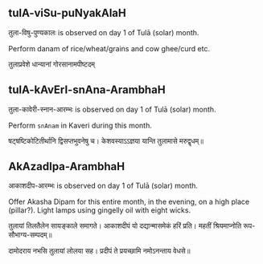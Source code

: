 ## tulA-viSu-puNyakAlaH

तुला-विषु-पुण्यकालः is observed on day 1 of Tulā (solar) month.

Perform danam of rice/wheat/grains and cow ghee/curd etc.

तुलाप्रवेशे धान्यानां गोरसानामपीष्टदम्

## tulA-kAvErI-snAna-ArambhaH

तुला-कावेरी-स्नान-आरम्भः is observed on day 1 of Tulā (solar) month.

Perform `snAnam` in Kaveri during this month.

षट्षष्टिकोटितीर्थानि द्विसप्तभुवनेषु च।
 केशवस्याऽऽज्ञया यान्ति तुलामासे मरुद्वृधम्॥

## AkAzadIpa-ArambhaH

आकाशदीप-आरम्भः is observed on day 1 of Tulā (solar) month.

Offer Akasha Dipam for this entire month, in the evening, on a high place (pillar?). Light lamps using gingelly oil with eight wicks.

तुलायां  तिलतैलेन  सायङ्काले  समागते।
आकाशदीपं  यो  दद्यान्मासमेकं  हरिं  प्रति।
महतीं  श्रियमाप्नोति  रूप-सौभाग्य-सम्पदम्॥

दामोदराय  नभसि  तुलायां  लोलया  सह।
प्रदीपं  ते  प्रयच्छामि  नमोऽनन्ताय  वेधसे॥


